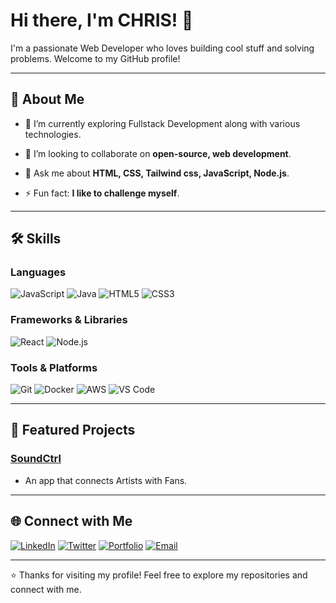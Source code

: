 # Hi there, I'm CHRIS! 👋

I'm a passionate Web Developer who loves building cool stuff and solving problems. Welcome to my GitHub profile!

---

## 🚀 About Me

- 🔭 I’m currently exploring Fullstack Development along with various technologies.
  
- 👯 I’m looking to collaborate on **open-source, web development**.
  
- 💬 Ask me about **HTML, CSS, Tailwind css, JavaScript, Node.js**.

- ⚡ Fun fact: **I like to challenge myself**.

---

## 🛠️ Skills

### Languages
![JavaScript](https://img.shields.io/badge/-JavaScript-F7DF1E?logo=javascript&logoColor=black)
![Java](https://img.shields.io/badge/-Java-007396?logo=java&logoColor=white)
![HTML5](https://img.shields.io/badge/-HTML5-E34F26?logo=html5&logoColor=white)
![CSS3](https://img.shields.io/badge/-CSS3-1572B6?logo=css3&logoColor=white)

### Frameworks & Libraries
![React](https://img.shields.io/badge/-React-61DAFB?logo=react&logoColor=black)
![Node.js](https://img.shields.io/badge/-Node.js-339933?logo=node.js&logoColor=white)

### Tools & Platforms
![Git](https://img.shields.io/badge/-Git-F05032?logo=git&logoColor=white)
![Docker](https://img.shields.io/badge/-Docker-2496ED?logo=docker&logoColor=white)
![AWS](https://img.shields.io/badge/-AWS-232F3E?logo=amazon-aws&logoColor=white)
![VS Code](https://img.shields.io/badge/-VS%20Code-007ACC?logo=visual-studio-code&logoColor=white)

---

## 📂 Featured Projects

### [SoundCtrl](https://github.com/CHRIS-GIT7/SoundCtrl)
- An app that connects Artists with Fans.

---


## 🌐 Connect with Me

[![LinkedIn](https://img.shields.io/badge/LinkedIn-0077B5?logo=linkedin&logoColor=white)](https://linkedin.com/in/yourprofile)
[![Twitter](https://img.shields.io/badge/Twitter-1DA1F2?logo=twitter&logoColor=white)](https://twitter.com/yourhandle)
[![Portfolio](https://img.shields.io/badge/Portfolio-FF5722?logo=google-chrome&logoColor=white)](https://yourportfolio.com)
[![Email](https://img.shields.io/badge/Email-D14836?logo=gmail&logoColor=white)](chrisameh777@gmail.com)


---

⭐️ Thanks for visiting my profile! Feel free to explore my repositories and connect with me.

